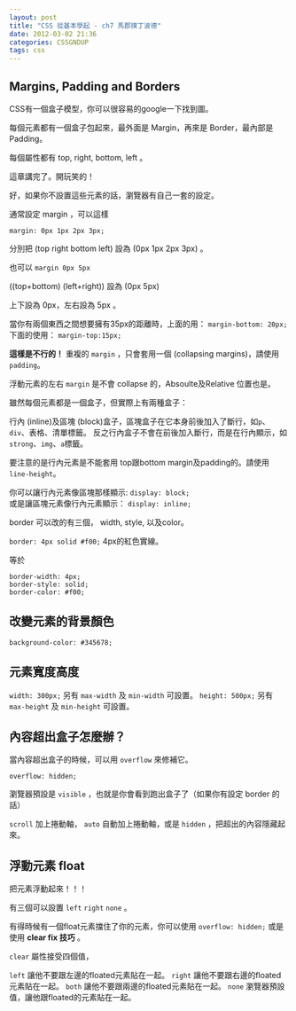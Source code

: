 ```yaml
---
layout: post
title: "CSS 從基本學起 - ch7 馬郡撲丁波德"
date: 2012-03-02 21:36
categories: CSSGNDUP
tags: css
---
```


## Margins, Padding and Borders

CSS有一個盒子模型，你可以很容易的google一下找到圖。

每個元素都有一個盒子包起來，最外面是 Margin，再來是 Border，最內部是 Padding。

每個屬性都有 top, right, bottom, left 。

<!--more-->

這章講完了。開玩笑的！

好，如果你不設置這些元素的話，瀏覽器有自己一套的設定。
 
通常設定 margin ，可以這樣

`margin: 0px 1px 2px 3px; `

分別把 (top right bottom left) 設為 (0px 1px 2px 3px) 。

也可以 `margin 0px 5px`

((top+bottom) (left+right)) 設為 (0px 5px)

上下設為 0px，左右設為 5px 。

當你有兩個東西之間想要擁有35px的距離時，上面的用：
`margin-bottom: 20px;`   
下面的使用：
`margin-top:15px;`

**這樣是不行的！** 重複的 `margin` ，只會套用一個 (collapsing margins)，請使用`padding`。

浮動元素的左右 `margin` 是不會 collapse 的，Absoulte及Relative 位置也是。

雖然每個元素都是一個盒子，但實際上有兩種盒子：

行內 (inline)及區塊 (block)盒子，區塊盒子在它本身前後加入了斷行，如`p`、`div`、表格、清單標籤。
反之行內盒子不會在前後加入斷行，而是在行內顯示，如`strong`、`img`、`a`標籤。

要注意的是行內元素是不能套用 top跟bottom margin及padding的。請使用 `line-height`。

你可以讓行內元素像區塊那樣顯示: `display: block;`  
或是讓區塊元素像行內元素顯示： `display: inline;`

border 可以改的有三個， width, style, 以及color。

`border: 4px solid #f00;` 4px的紅色實線。

等於

`border-width: 4px;`  
`border-style: solid;`  
`border-color: #f00;`

## 改變元素的背景顏色

`background-color: #345678;`

## 元素寬度高度

`width: 300px;`
另有 `max-width` 及 `min-width` 可設置。
`height: 500px;`
另有 `max-height` 及 `min-height` 可設置。

## 內容超出盒子怎麼辦？

當內容超出盒子的時候，可以用 `overflow` 來修補它。

`overflow: hidden;`

瀏覽器預設是 `visible` ，也就是你會看到跑出盒子了（如果你有設定 border 的話）

`scroll` 加上捲動軸， `auto` 自動加上捲動軸，或是 `hidden` ，把超出的內容隱藏起來。

## 浮動元素 float

把元素浮動起來！！！

有三個可以設置 `left` `right` `none` 。

有得時候有一個float元素擋住了你的元素，你可以使用 `overflow: hidden;` 或是使用 **clear fix 技巧** 。

`clear` 屬性接受四個值，

`left` 讓他不要跟左邊的floated元素貼在一起。
`right` 讓他不要跟右邊的floated元素貼在一起。
`both` 讓他不要跟兩邊的floated元素貼在一起。
`none` 瀏覽器預設值，讓他跟floated的元素貼在一起。




